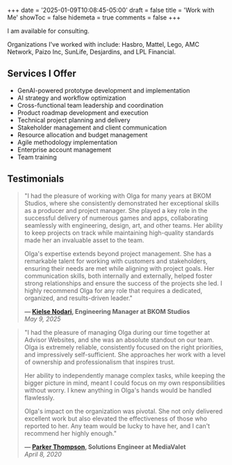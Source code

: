+++
date = '2025-01-09T10:08:45-05:00'
draft = false
title = 'Work with Me'
showToc = false
hidemeta = true
comments = false
+++

I am available for consulting.

Organizations I've worked with include: Hasbro, Mattel, Lego, AMC Network, Paizo Inc, SunLife, Desjardins, and LPL Financial.

## Services I Offer
* GenAI-powered prototype development and implementation
* AI strategy and workflow optimization
* Cross-functional team leadership and coordination
* Product roadmap development and execution
* Technical project planning and delivery
* Stakeholder management and client communication
* Resource allocation and budget management
* Agile methodology implementation
* Enterprise account management
* Team training

## Testimonials

> "I had the pleasure of working with Olga for many years at BKOM Studios, where she consistently demonstrated her exceptional skills as a producer and project manager. She played a key role in the successful delivery of numerous games and apps, collaborating seamlessly with engineering, design, art, and other teams. Her ability to keep projects on track while maintaining high-quality standards made her an invaluable asset to the team.
>
> Olga's expertise extends beyond project management. She has a remarkable talent for working with customers and stakeholders, ensuring their needs are met while aligning with project goals. Her communication skills, both internally and externally, helped foster strong relationships and ensure the success of the projects she led. I highly recommend Olga for any role that requires a dedicated, organized, and results-driven leader."
>
>  **— [Kielse Nodari](https://www.linkedin.com/in/kielse/), Engineering Manager at BKOM Studios**  
> *May 9, 2025*

> "I had the pleasure of managing Olga during our time together at Advisor Websites, and she was an absolute standout on our team. Olga is extremely reliable, consistently focused on the right priorities, and impressively self-sufficient. She approaches her work with a level of ownership and professionalism that inspires trust.
>
> Her ability to independently manage complex tasks, while keeping the bigger picture in mind, meant I could focus on my own responsibilities without worry. I knew anything in Olga's hands would be handled flawlessly.
>
> Olga's impact on the organization was pivotal. She not only delivered excellent work but also elevated the effectiveness of those who reported to her. Any team would be lucky to have her, and I can't recommend her highly enough."
>
> **— [Parker Thompson](https://www.linkedin.com/in/parkerjt/), Solutions Engineer at MediaValet**  
> *April 8, 2020*
